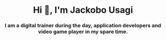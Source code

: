 <h1 align="center">Hi 👋, I'm Jackobo Usagi</h1>
<h3 align="center">I am a digital trainer during the day, application developers and video game player in my spare time.</h3>
